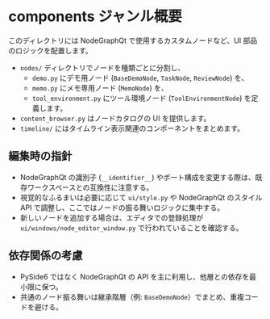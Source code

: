 # components ジャンル概要

このディレクトリには NodeGraphQt で使用するカスタムノードなど、UI 部品のロジックを配置します。

- `nodes/` ディレクトリでノードを種類ごとに分割し、
  - `demo.py` にデモ用ノード (`BaseDemoNode`, `TaskNode`, `ReviewNode`) を、
  - `memo.py` にメモ専用ノード (`MemoNode`) を、
  - `tool_environment.py` にツール環境ノード (`ToolEnvironmentNode`) を定義します。
- `content_browser.py` はノードカタログの UI を提供します。
- `timeline/` にはタイムライン表示関連のコンポーネントをまとめます。

## 編集時の指針
- NodeGraphQt の識別子 (`__identifier__`) やポート構成を変更する際は、既存ワークスペースとの互換性に注意する。
- 視覚的なふるまいは必要に応じて `ui/style.py` や NodeGraphQt のスタイル API で調整し、ここではノードの振る舞いロジックに集中する。
- 新しいノードを追加する場合は、エディタでの登録処理が `ui/windows/node_editor_window.py` で行われていることを確認する。

## 依存関係の考慮
- PySide6 ではなく NodeGraphQt の API を主に利用し、他層との依存を最小限に保つ。
- 共通のノード振る舞いは継承階層（例: `BaseDemoNode`）でまとめ、重複コードを避ける。
